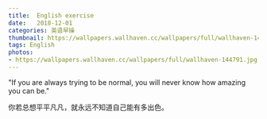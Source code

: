 ```yaml
---
title:  English exercise
date:   2018-12-01
categories: 英语早操
thumbnail: https://wallpapers.wallhaven.cc/wallpapers/full/wallhaven-144791.jpg
tags: English
photos:
- https://wallpapers.wallhaven.cc/wallpapers/full/wallhaven-144791.jpg
---
```


"If you are always trying to be normal, you will never know how amazing you can be."
<p>你若总想平平凡凡，就永远不知道自己能有多出色。</p>
